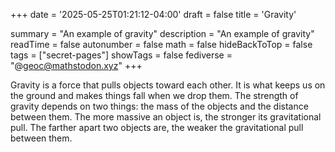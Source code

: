 +++
date = '2025-05-25T01:21:12-04:00'
draft = false
title = 'Gravity'

summary = "An example of gravity"
description = "An example of gravity"
readTime = false
autonumber = false
math = false
hideBackToTop = false
tags = ["secret-pages"]
showTags = false
fediverse = "@geoc@mathstodon.xyz"
+++



<style>
body {
    animation: floatText 10s cubic-bezier(1, 0.0, 1, 1) 2s normal forwards;
}
@keyframes floatText {
    from {
        transform: translateY(0%);
    }
    to {
        transform: translateY(100%);
    }
}
</style>


<p>Gravity is a force that pulls objects toward each other. It is what keeps us on the ground and makes things fall when we drop them. The strength of gravity depends on two things: the mass of the objects and the distance between them. The more massive an object is, the stronger its gravitational pull. The farther apart two objects are, the weaker the gravitational pull between them.</p>
